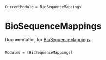 ```@meta
CurrentModule = BioSequenceMappings
```

# BioSequenceMappings

Documentation for [BioSequenceMappings](https://github.com/PierreBarrat/BioSequenceMappings.jl).

```@index
```

```@autodocs
Modules = [BioSequenceMappings]
```

